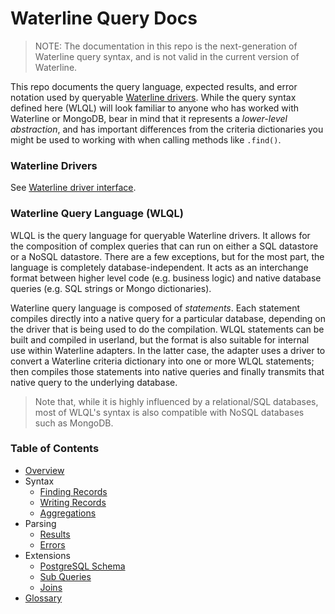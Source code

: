 # Waterline Query Docs

> NOTE: The documentation in this repo is the next-generation of Waterline query syntax, and is not valid in the current version of Waterline.

This repo documents the query language, expected results, and error notation used by queryable [Waterline drivers](https://github.com/node-machine/driver-interface).  While the query syntax defined here (WLQL) will look familiar to anyone who has worked with Waterline or MongoDB, bear in mind that it represents a _lower-level abstraction_, and has important differences from the criteria dictionaries you might be used to working with when calling methods like `.find()`.


### Waterline Drivers
See [Waterline driver interface](https://github.com/node-machine/driver-interface).


### Waterline Query Language (WLQL)

WLQL is the query language for queryable Waterline drivers.  It allows for the composition of complex queries that can run on either a SQL datastore or a NoSQL datastore. There are a few exceptions, but for the most part, the language is completely database-independent.  It acts as an interchange format between higher level code (e.g. business logic) and native database queries (e.g. SQL strings or Mongo dictionaries).

Waterline query language is composed of _statements_.  Each statement compiles directly into a native query for a particular database, depending on the driver that is being used to do the compilation.  WLQL statements can be built and compiled in userland, but the format is also suitable for internal use within Waterline adapters.  In the latter case, the adapter uses a driver to convert a Waterline criteria dictionary into one or more WLQL statements; then compiles those statements into native queries and finally transmits that native query to the underlying database.

> Note that, while it is highly influenced by a relational/SQL databases, most of WLQL's syntax is also compatible with NoSQL databases such as MongoDB.


### Table of Contents

* [Overview](docs/overview.md)
* Syntax
  * [Finding Records](docs/read-operations.md)
  * [Writing Records](docs/write-operations.md)
  * [Aggregations](docs/aggregations.md)
* Parsing
  * [Results](docs/results.md)
  * [Errors](docs/errors.md)
* Extensions
  * [PostgreSQL Schema](docs/pg-schema.md)
  * [Sub Queries](docs/sub-queries.md)
  * [Joins](docs/joins.md)
* [Glossary](docs/glossary.md)




